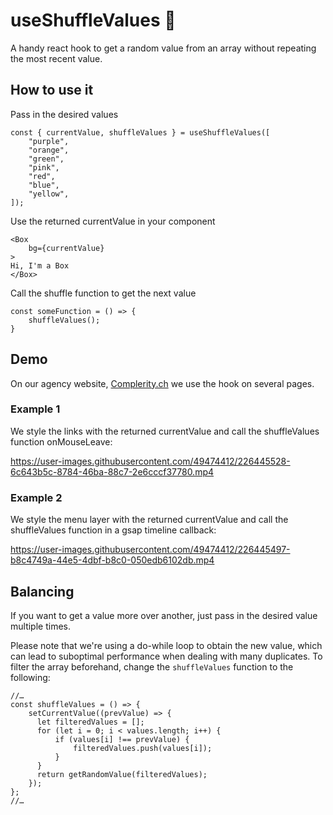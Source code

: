 # useShuffleValues 🎲
A handy react hook to get a random value from an array without repeating the most recent value.

## How to use it
Pass in the desired values
```tsx
const { currentValue, shuffleValues } = useShuffleValues([
    "purple",
    "orange",
    "green",
    "pink",
    "red",
    "blue",
    "yellow",
]);
```
Use the returned currentValue in your component
```tsx
<Box
    bg={currentValue}
>
Hi, I'm a Box
</Box>
```
Call the shuffle function to get the next value
```tsx
const someFunction = () => {
    shuffleValues();
}
```
## Demo
On our agency website, [Complerity.ch](https://complerity.ch/) we use the hook on several pages.

### Example 1
We style the links with the returned currentValue and call the shuffleValues function onMouseLeave:


https://user-images.githubusercontent.com/49474412/226445528-6c643b5c-8784-46ba-88c7-2e6cccf37780.mp4


### Example 2
We style the menu layer with the returned currentValue and call the shuffleValues function in a gsap timeline callback:


https://user-images.githubusercontent.com/49474412/226445497-b8c4749a-44e5-4dbf-b8c0-050edb6102db.mp4



## Balancing
If you want to get a value more over another, just pass in the desired value multiple times.

Please note that we're using a do-while loop to obtain the new value, which can lead to suboptimal performance when dealing with many duplicates.
To filter the array beforehand, change the `shuffleValues` function to the following:
```tsx
//…
const shuffleValues = () => {
    setCurrentValue((prevValue) => {
      let filteredValues = [];
      for (let i = 0; i < values.length; i++) {
          if (values[i] !== prevValue) {
              filteredValues.push(values[i]);
          }
      }
      return getRandomValue(filteredValues);
    });
};
//…
```
